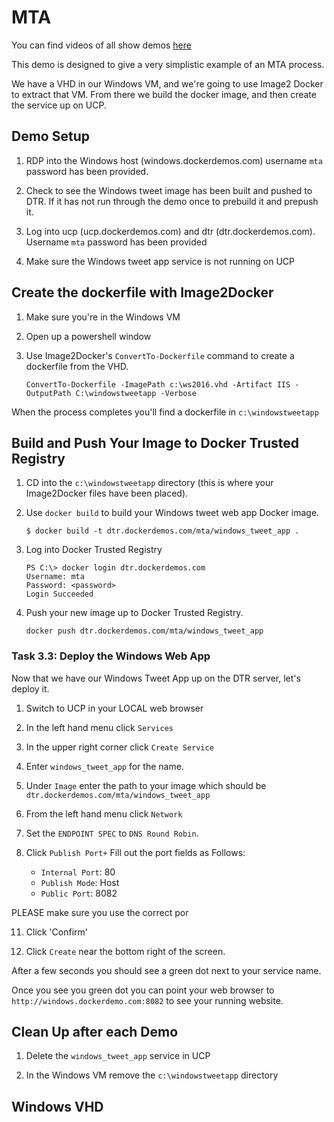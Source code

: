 # MTA

You can find videos of all show demos [here](https://drive.google.com/drive/folders/0ByQd4O58ibOENWtWT0xUakxGa0U?usp=sharing)

This demo is designed to give a very simplistic example of an MTA process.

We have a VHD in our Windows VM, and we're going to use Image2 Docker to extract that VM. From there we build the docker image, and then create the service up on UCP. 

## Demo Setup

1. RDP into the Windows host (windows.dockerdemos.com) username `mta` password has been provided. 

2. Check to see the Windows tweet image has been built and pushed to DTR. If it has not run through the demo once to prebuild it and prepush it.

3. Log into ucp (ucp.dockerdemos.com) and dtr (dtr.dockerdemos.com). Username `mta` password has been provided

4. Make sure the Windows tweet app service is not running on UCP

## Create the dockerfile with Image2Docker

1. Make sure you're in the Windows VM

2. Open up a powershell window

3. Use Image2Docker's `ConvertTo-Dockerfile` command to create a dockerfile from the VHD.

	```
	ConvertTo-Dockerfile -ImagePath c:\ws2016.vhd -Artifact IIS -OutputPath C:\windowstweetapp -Verbose
	```
	
When the process completes you'll find a dockerfile in `c:\windowstweetapp`

## Build and Push Your Image to Docker Trusted Registry

1. CD into the `c:\windowstweetapp` directory (this is where your Image2Docker files have been placed).

2. Use `docker build` to build your Windows tweet web app Docker image.

	`$ docker build -t dtr.dockerdemos.com/mta/windows_tweet_app .`

4. Log into Docker Trusted Registry

	```
	PS C:\> docker login dtr.dockerdemos.com
	Username: mta
	Password: <password>
	Login Succeeded
	```

5. Push your new image up to Docker Trusted Registry.

	```
	docker push dtr.dockerdemos.com/mta/windows_tweet_app
	```

### <a name="task3.3"></a> Task 3.3: Deploy the Windows Web App
Now that we have our Windows Tweet App up on the DTR server, let's deploy it. 

1. Switch  to UCP in your LOCAL web browser

2. In the left hand menu click `Services`

3. In the upper right corner click `Create Service`

4. Enter `windows_tweet_app` for the name.

4. Under `Image` enter the path to your image which should be `dtr.dockerdemos.com/mta/windows_tweet_app`

8. From the left hand menu click `Network`

8. Set the `ENDPOINT SPEC` to `DNS Round Robin`. 

9. Click `Publish Port+` Fill out the port fields as Follows:

    * `Internal Port`: 80
    * `Publish Mode`: Host 
    * `Public Port`: 8082

PLEASE make sure you use the correct por

11. Click 'Confirm'

12. Click `Create` near the bottom right of the screen.

After a few seconds you should see a green dot next to your service name. 

Once you see you green dot you can  point your web browser to `http://windows.dockerdemo.com:8082` to see your running website.

## Clean Up after each Demo

1. Delete the `windows_tweet_app` service in UCP

2. In the Windows VM remove the `c:\windowstweetapp` directory

## Windows VHD

